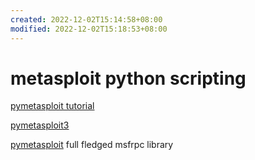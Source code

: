 ```yaml
---
created: 2022-12-02T15:14:58+08:00
modified: 2022-12-02T15:18:53+08:00
---
```


# metasploit python scripting

[pymetasploit tutorial](https://infosecaddicts.com/python-and-metasploit/)

[pymetasploit3](https://pypi.org/project/pymetasploit3/)

[pymetasploit](https://github.com/allfro/pymetasploit) full fledged msfrpc library
